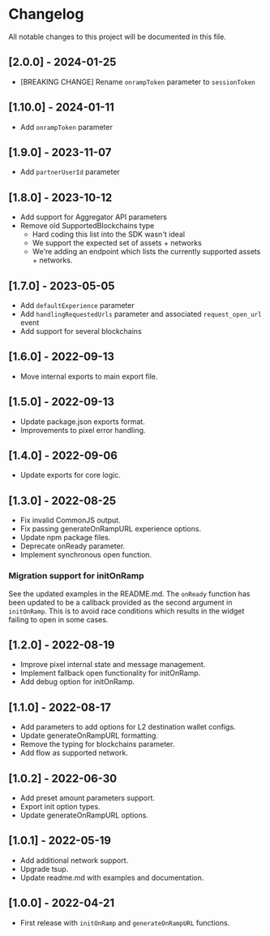 # Changelog

All notable changes to this project will be documented in this file.

## [2.0.0] - 2024-01-25
- [BREAKING CHANGE] Rename `onrampToken` parameter to `sessionToken`

## [1.10.0] - 2024-01-11
- Add `onrampToken` parameter

## [1.9.0] - 2023-11-07
- Add `partnerUserId` parameter

## [1.8.0] - 2023-10-12
- Add support for Aggregator API parameters
- Remove old SupportedBlockchains type
  - Hard coding this list into the SDK wasn't ideal
  - We support the expected set of assets + networks
  - We're adding an endpoint which lists the currently supported assets + networks.

## [1.7.0] - 2023-05-05
- Add `defaultExperience` parameter
- Add `handlingRequestedUrls` parameter and associated `request_open_url` event
- Add support for several blockchains

## [1.6.0] - 2022-09-13
- Move internal exports to main export file.

## [1.5.0] - 2022-09-13
- Update package.json exports format.
- Improvements to pixel error handling.

## [1.4.0] - 2022-09-06
- Update exports for core logic.

## [1.3.0] - 2022-08-25
- Fix invalid CommonJS output.
- Fix passing generateOnRampURL experience options.
- Update npm package files.
- Deprecate onReady parameter.
- Implement synchronous open function.

### Migration support for initOnRamp

See the updated examples in the README.md. The `onReady` function has been updated to be a callback provided as the second argument in `initOnRamp`. This is to avoid race conditions which results in the widget failing to open in some cases.


## [1.2.0] - 2022-08-19
- Improve pixel internal state and message management.
- Implement fallback open functionality for initOnRamp.
- Add debug option for initOnRamp.

## [1.1.0] - 2022-08-17

- Add parameters to add options for L2 destination wallet configs.
- Update generateOnRampURL formatting.
- Remove the typing for blockchains parameter.
- Add flow as supported network.


## [1.0.2] - 2022-06-30

- Add preset amount parameters support.
- Export init option types.
- Update generateOnRampURL options.

## [1.0.1] - 2022-05-19

- Add additional network support.
- Upgrade tsup.
- Update readme.md with examples and documentation.

## [1.0.0] - 2022-04-21

- First release with `initOnRamp` and `generateOnRampURL` functions.
